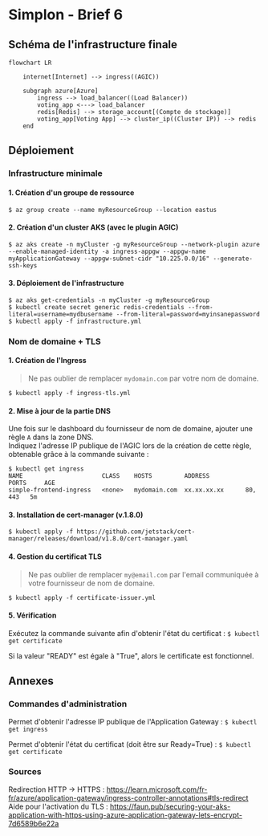 # Simplon - Brief 6

## Schéma de l'infrastructure finale
```mermaid
flowchart LR

    internet[Internet] --> ingress((AGIC))

    subgraph azure[Azure]
        ingress --> load_balancer((Load Balancer))
        voting_app <---> load_balancer
        redis[Redis] --> storage_account[(Compte de stockage)]
        voting_app[Voting App] --> cluster_ip((Cluster IP)) --> redis
    end
```

## Déploiement
### Infrastructure minimale
#### 1. Création d'un groupe de ressource

```
$ az group create --name myResourceGroup --location eastus
```

#### 2. Création d'un cluster AKS (avec le plugin AGIC)
```
$ az aks create -n myCluster -g myResourceGroup --network-plugin azure --enable-managed-identity -a ingress-appgw --appgw-name myApplicationGateway --appgw-subnet-cidr "10.225.0.0/16" --generate-ssh-keys
```

#### 3. Déploiement de l'infrastructure

```
$ az aks get-credentials -n myCluster -g myResourceGroup
$ kubectl create secret generic redis-credentials --from-literal=username=mydbusername --from-literal=password=myinsanepassword
$ kubectl apply -f infrastructure.yml
```

### Nom de domaine + TLS
#### 1. Création de l'Ingress
>Ne pas oublier de remplacer `mydomain.com` par votre nom de domaine.
```
$ kubectl apply -f ingress-tls.yml
```

#### 2. Mise à jour de la partie DNS
Une fois sur le dashboard du fournisseur de nom de domaine, ajouter une règle `A` dans la zone DNS. <br />
Indiquez l'adresse IP publique de l'AGIC lors de la création de cette règle, obtenable grâce à la commande suivante :
```
$ kubectl get ingress
NAME                      CLASS    HOSTS         ADDRESS          PORTS     AGE
simple-frontend-ingress   <none>   mydomain.com  xx.xx.xx.xx      80, 443   5m
```

#### 3. Installation de cert-manager (v.1.8.0)
```
$ kubectl apply -f https://github.com/jetstack/cert-manager/releases/download/v1.8.0/cert-manager.yaml
```

#### 4. Gestion du certificat TLS
> Ne pas oublier de remplacer `my@email.com` par l'email communiquée à votre fournisseur de nom de domaine.
```
$ kubectl apply -f certificate-issuer.yml
```

#### 5. Vérification
Exécutez la commande suivante afin d'obtenir l'état du certificat :
`$ kubectl get certificate`

Si la valeur "READY" est égale à "True", alors le certificate est fonctionnel.

## Annexes
### Commandes d'administration
Permet d'obtenir l'adresse IP publique de l'Application Gateway : `$ kubectl get ingress`

Permet d'obtenir l'état du certificat (doit être sur Ready=True) : `$ kubectl get certificate`

### Sources
Redirection HTTP -> HTTPS : https://learn.microsoft.com/fr-fr/azure/application-gateway/ingress-controller-annotations#tls-redirect <br />
Aide pour l'activation du TLS : https://faun.pub/securing-your-aks-application-with-https-using-azure-application-gateway-lets-encrypt-7d6589b6e22a
